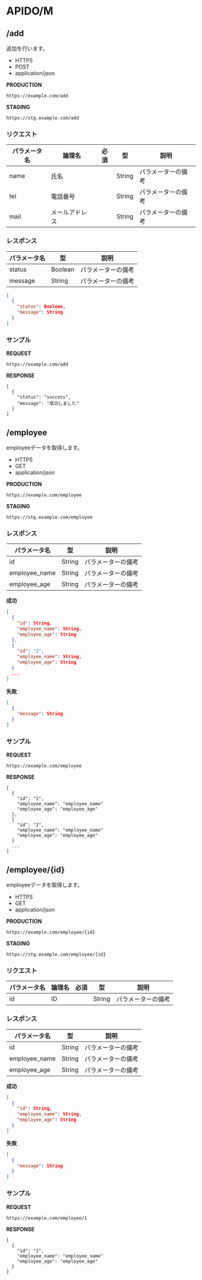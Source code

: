 # APIDO/M

## /add
追加を行います。

<index>

- HTTPS
- POST
- application/json

</index>


<source>

**PRODUCTION**
```
https://example.com/add
```

**STAGING**
```
https://stg.example.com/add
```

</source>

### リクエスト

|パラメータ名|論理名|必須|型|説明|
|--|--|:--:|--|--|
|name|氏名||String|パラメーターの備考|
|tel|電話番号||String|パラメーターの備考|
|mail|メールアドレス||String|パラメーターの備考|


### レスポンス
|パラメータ名|型|説明|
|--|--|--|
|status|Boolean|パラメーターの備考|
|message|String|パラメーターの備考|

<source>

```json
[
  {
    "status": Boolean,
    "message": String
  }
]
```

</source>

### サンプル

<source>

**REQUEST**
```
https://example.com/add
```

**RESPONSE**
```
[
  {
    "status": "success",
    "message": "成功しました"
  }
]
```

</source>



## /employee
employeeデータを取得します。

<index>

- HTTPS
- GET
- application/json

</index>


<source>

**PRODUCTION**
```
https://example.com/employee
```

**STAGING**
```
https://stg.example.com/employee
```

</source>

### レスポンス
|パラメータ名|型|説明|
|--|--|--|
|id|String|パラメーターの備考|
|employee_name|String|パラメーターの備考|
|employee_age|String|パラメーターの備考|

<source>

**成功**

```json
[
  {
    "id": String,
    "employee_name": String,
    "employee_age": String
  },
  {
    "id": "2",
    "employee_name": String,
    "employee_age": String
  }
  ...
]
```

**失敗**

```json
[
  {
    "message": String
  }
]
```

</source>


### サンプル

<source>

**REQUEST**
```
https://example.com/employee
```

**RESPONSE**
```
[
  {
    "id": "1",
    "employee_name": "employee_name"
    "employee_age": "employee_age"
  },
  {
    "id": "2",
    "employee_name": "employee_name"
    "employee_age": "employee_age"
  }
  ...
]
```

</source>


## /employee/{id}
employeeデータを取得します。

<index>

- HTTPS
- GET
- application/json

</index>


<source>

**PRODUCTION**
```
https://example.com/employee/{id}
```

**STAGING**
```
https://stg.example.com/employee/{id}
```

</source>

### リクエスト

|パラメータ名|論理名|必須|型|説明|
|--|--|:--:|--|--|
|id|ID||String|パラメーターの備考|


### レスポンス
|パラメータ名|型|説明|
|--|--|--|
|id|String|パラメーターの備考|
|employee_name|String|パラメーターの備考|
|employee_age|String|パラメーターの備考|

<source>

**成功**

```json
[
  {
    "id": String,
    "employee_name": String,
    "employee_age": String
  }
]
```

**失敗**

```json
[
  {
    "message": String
  }
]
```

</source>



### サンプル

<source>

**REQUEST**
```
https://example.com/employee/1
```

**RESPONSE**
```
[
  {
    "id": "1",
    "employee_name": "employee_name"
    "employee_age": "employee_age"
  }
]
```

</source>
